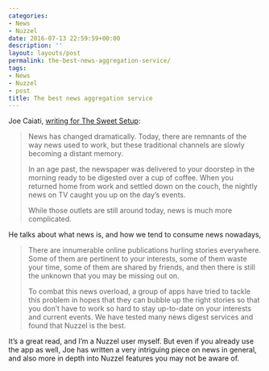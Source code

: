 ```yaml
---
categories:
- News
- Nuzzel
date: 2016-07-13 22:59:59+00:00
description: ''
layout: layouts/post
permalink: the-best-news-aggregation-service/
tags:
- News
- Nuzzel
- post
title: The best news aggregation service
---
```


<div class="kg-card-markdown"><!-- link[http://thesweetsetup.com/apps/the-best-news-aggregation-service/] --></p>
<p>Joe Caiati, <a href="http://thesweetsetup.com/apps/the-best-news-aggregation-service/">writing for The Sweet Setup</a>:</p>
<blockquote>
<p>News has changed dramatically. Today, there are remnants of the way news used to work, but these traditional channels are slowly becoming a distant memory.</p>
<p>In an age past, the newspaper was delivered to your doorstep in the morning ready to be digested over a cup of coffee. When you returned home from work and settled down on the couch, the nightly news on TV caught you up on the day’s events.</p>
<p>While those outlets are still around today, news is much more complicated.</p>
</blockquote>
<p>He talks about what news is, and how we tend to consume news nowadays,</p>
<blockquote>
<p>There are innumerable online publications hurling stories everywhere. Some of them are pertinent to your interests, some of them waste your time, some of them are shared by friends, and then there is still the unknown that you may be missing out on.</p>
<p>To combat this news overload, a group of apps have tried to tackle this problem in hopes that they can bubble up the right stories so that you don’t have to work so hard to stay up-to-date on your interests and current events. We have tested many news digest services and found that Nuzzel is the best.</p>
</blockquote>
<p>It&#8217;s a great read, and I&#8217;m a Nuzzel user myself. But even if you already use the app as well, Joe has written a very intriguing piece on news in general, and also more in depth into Nuzzel features you may not be aware of.</p>
</div>